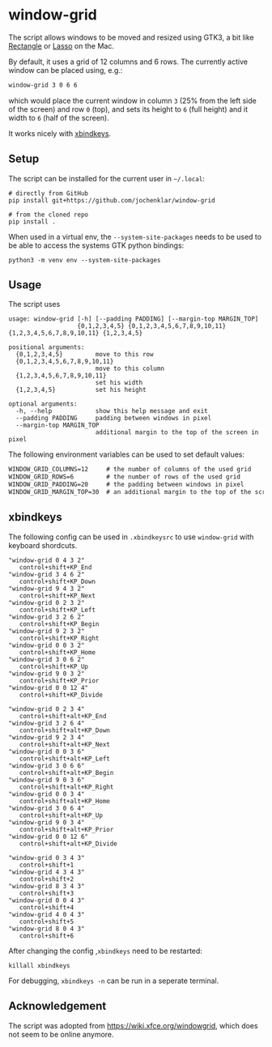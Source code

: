 window-grid
===========

The script allows windows to be moved and resized using GTK3, a bit like [Rectangle](https://rectangleapp.com/) or [Lasso](https://www.thelasso.app/) on the Mac.

By default, it uses a grid of 12 columns and 6 rows. The currently active window can be placed using, e.g.:

```bash
window-grid 3 0 6 6
```

which would place the current window in column `3` (25% from the left side of the screen) and row `0` (top), and sets its height to `6` (full height) and it width to `6` (half of the screen).

It works nicely with [xbindkeys](https://wiki.archlinux.org/title/Xbindkeys).


Setup
-----

The script can be installed for the current user in `~/.local`:

```
# directly from GitHub
pip install git+https://github.com/jochenklar/window-grid

# from the cloned repo
pip install .
```

When used in a virtual env, the `--system-site-packages` needs to be used to be able to access the systems GTK python bindings:

```
python3 -m venv env --system-site-packages
```


Usage
-----

The script uses

```
usage: window-grid [-h] [--padding PADDING] [--margin-top MARGIN_TOP]
                   {0,1,2,3,4,5} {0,1,2,3,4,5,6,7,8,9,10,11} {1,2,3,4,5,6,7,8,9,10,11} {1,2,3,4,5}

positional arguments:
  {0,1,2,3,4,5}         move to this row
  {0,1,2,3,4,5,6,7,8,9,10,11}
                        move to this column
  {1,2,3,4,5,6,7,8,9,10,11}
                        set his width
  {1,2,3,4,5}           set his height

optional arguments:
  -h, --help            show this help message and exit
  --padding PADDING     padding between windows in pixel
  --margin-top MARGIN_TOP
                        additional margin to the top of the screen in pixel
```

The following environment variables can be used to set default values:

```txt
WINDOW_GRID_COLUMNS=12     # the number of columns of the used grid
WINDOW_GRID_ROWS=6         # the number of rows of the used grid
WINDOW_GRID_PADDING=20     # the padding between windows in pixel
WINDOW_GRID_MARGIN_TOP=30  # an additional margin to the top of the screen in pixel
```


xbindkeys
---------

The following config can be used in `.xbindkeysrc` to use `window-grid` with keyboard shordcuts.

```plain
"window-grid 0 4 3 2"
   control+shift+KP_End
"window-grid 3 4 6 2"
   control+shift+KP_Down
"window-grid 9 4 3 2"
   control+shift+KP_Next
"window-grid 0 2 3 2"
   control+shift+KP_Left
"window-grid 3 2 6 2"
   control+shift+KP_Begin
"window-grid 9 2 3 2"
   control+shift+KP_Right
"window-grid 0 0 3 2"
   control+shift+KP_Home
"window-grid 3 0 6 2"
   control+shift+KP_Up
"window-grid 9 0 3 2"
   control+shift+KP_Prior
"window-grid 0 0 12 4"
   control+shift+KP_Divide

"window-grid 0 2 3 4"
   control+shift+alt+KP_End
"window-grid 3 2 6 4"
   control+shift+alt+KP_Down
"window-grid 9 2 3 4"
   control+shift+alt+KP_Next
"window-grid 0 0 3 6"
   control+shift+alt+KP_Left
"window-grid 3 0 6 6"
   control+shift+alt+KP_Begin
"window-grid 9 0 3 6"
   control+shift+alt+KP_Right
"window-grid 0 0 3 4"
   control+shift+alt+KP_Home
"window-grid 3 0 6 4"
   control+shift+alt+KP_Up
"window-grid 9 0 3 4"
   control+shift+alt+KP_Prior
"window-grid 0 0 12 6"
   control+shift+alt+KP_Divide

"window-grid 0 3 4 3"
   control+shift+1
"window-grid 4 3 4 3"
   control+shift+2
"window-grid 8 3 4 3"
   control+shift+3
"window-grid 0 0 4 3"
   control+shift+4
"window-grid 4 0 4 3"
   control+shift+5
"window-grid 8 0 4 3"
   control+shift+6
```

After changing the config ,`xbindkeys` need to be restarted:

```
killall xbindkeys
```

For debugging, `xbindkeys -n` can be run in a seperate terminal.


Acknowledgement
---------------

The script was adopted from https://wiki.xfce.org/windowgrid, which does not seem to be online anymore.
